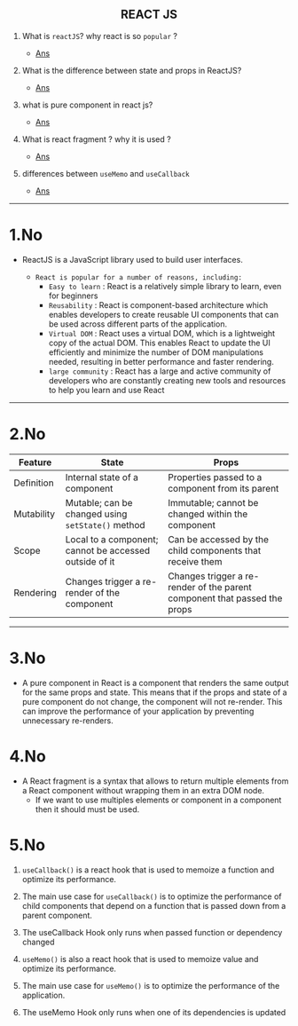 ## <center> REACT JS </center>

1. What is `reactJS`? why react is so `popular` ?
   - [Ans](https://github.com/alalUDDIN123/interview_preparation/tree/main/reactjs#1no)

2. What is the difference between state and props in ReactJS?
   - [Ans](https://github.com/alalUDDIN123/interview_preparation/tree/main/reactjs#2no)

3. what is pure component in react js?
   - [Ans](https://github.com/alalUDDIN123/interview_preparation/tree/main/reactjs#3no)

4. What is react fragment ? why it is used ?
   - [Ans](https://github.com/alalUDDIN123/interview_preparation/tree/main/reactjs#4no)

5. differences between `useMemo` and `useCallback`
   - [Ans](https://github.com/alalUDDIN123/interview_preparation/tree/main/reactjs#5no)
--- 
# 1.No
  - ReactJS is a JavaScript library used to build user interfaces.

    - `React is popular for a number of reasons, including:`
      - `Easy to learn` : React is a relatively simple library to learn, even for beginners
      - `Reusability` :  React is component-based architecture which enables developers to create reusable UI components that can be used across different parts of the application.
      - `Virtual DOM` : React uses a virtual DOM, which is a lightweight copy of the actual DOM. This enables React to update the UI efficiently and minimize the number of DOM manipulations needed, resulting in better performance and faster rendering.
      - `large community` :  React has a large and active community of developers who are constantly creating new tools and resources to help you learn and use React
      
---
# 2.No

|    Feature            | State                      | Props                      |
| -------------- | --------------------------| --------------------------|
| Definition     | Internal state of a component | Properties passed to a component from its parent |
| Mutability     | Mutable; can be changed using `setState()` method | Immutable; cannot be changed within the component |
| Scope          | Local to a component; cannot be accessed outside of it | Can be accessed by the child components that receive them |
| Rendering      | Changes trigger a re-render of the component | Changes trigger a re-render of the parent component that passed the props |



---
# 3.No
  - A pure component in React is a component that renders the same output for the same props and state. This means that if the props and state of a pure component do not change, the component will not re-render. This can improve the performance of your application by preventing unnecessary re-renders.


# 4.No
  - A React fragment is a syntax that allows to return multiple elements from a React component without wrapping them in an extra DOM node.
    - If we want to use multiples elements or component in a component then it should must be used. 

# 5.No 

1. `useCallback()` is a react hook that is used to memoize a function and optimize its performance.

2. The main use case for `useCallback()` is to optimize the performance of child components that depend on a function that is passed down from a parent component.

3. The useCallback Hook only runs when passed function or dependency changed 

1. `useMemo()` is also a react hook that is used to memoize value and optimize its performance.

2. The main use case for `useMemo()` is to optimize the performance of the application.
3. The useMemo Hook only runs when one of its dependencies is updated




